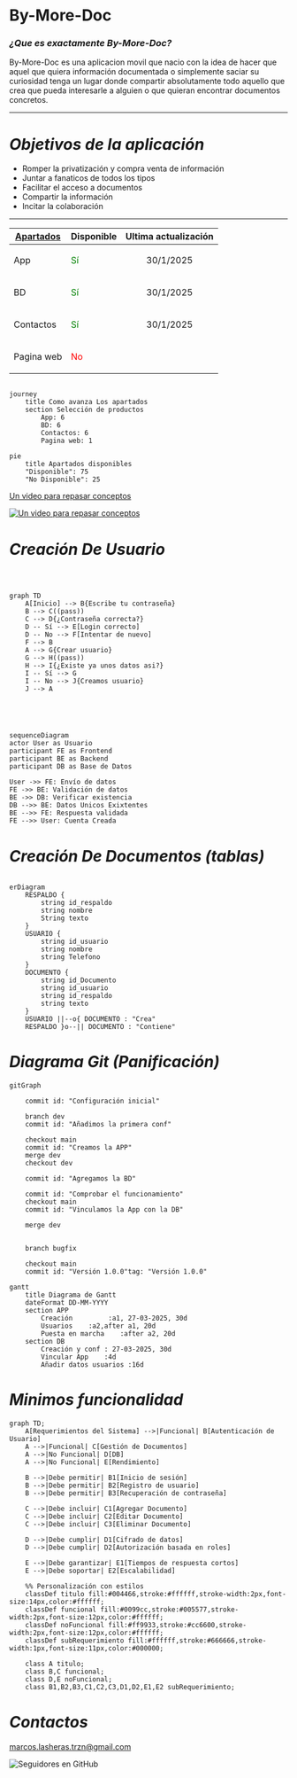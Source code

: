 # By-More-Doc
### ***¿Que es exactamente By-More-Doc?*** 

By-More-Doc es una aplicacion movil que nacio con la idea de hacer que aquel que quiera información documentada o simplemente saciar su curiosidad tenga un lugar donde compartir absolutamente todo aquello que crea que pueda interesarle a alguien o que quieran encontrar documentos concretos.
***
***<h1> Objetivos de la aplicación</h1>***

- Romper la privatización y compra venta de información 
- Juntar a fanaticos de todos los tipos
- Facilitar el acceso a documentos
- Compartir la información
- Incitar la colaboración
 ***

 |<u> Apartados<u> | Disponible | Ultima actualización |
|----------------|------------|----------------|
| App           | <p style="color:green;">Sí</p>         |<center>30/1/2025</center> |
| BD            | <p style="color:green;">Sí</p>|<center>30/1/2025 </center>|
| Contactos     | <p style="color:green;">Sí</p>|<center>30/1/2025 </center>|
| Pagina web    | <p style="color:red;">No </p>||

``` mermaid 

journey
    title Como avanza Los apartados
    section Selección de productos
        App: 6
        BD: 6
        Contactos: 6
        Pagina web: 1

```


``` mermaid 
pie
    title Apartados disponibles
    "Disponible": 75
    "No Disponible": 25
```

[Un video para repasar conceptos](https://www.youtube.com/watch?v=U709qY6S9rA&list=PLU8oAlHdN5BktAXdEVCLUYzvDyqRQJ2lk&index=1)

[![Un video para repasar conceptos](https://img.youtube.com/vi/U709qY6S9rA/0.jpg)](https://www.youtube.com/watch?v=U709qY6S9rA&list=PLU8oAlHdN5BktAXdEVCLUYzvDyqRQJ2lk&index=1)



***<h1>Creación De Usuario</h1>***


``` mermaid 



graph TD
    A[Inicio] --> B{Escribe tu contraseña}
    B --> C((pass))
    C --> D{¿Contraseña correcta?}
    D -- Sí --> E[Login correcto]
    D -- No --> F[Intentar de nuevo]
    F --> B
    A --> G{Crear usuario}
    G --> H((pass))
    H --> I{¿Existe ya unos datos asi?} 
    I -- Sí --> G
    I -- No --> J{Creamos usuario}
    J --> A




```
``` mermaid 

sequenceDiagram
actor User as Usuario
participant FE as Frontend
participant BE as Backend
participant DB as Base de Datos

User ->> FE: Envío de datos
FE ->> BE: Validación de datos
BE ->> DB: Verificar existencia
DB -->> BE: Datos Unicos Exixtentes
BE -->> FE: Respuesta validada
FE -->> User: Cuenta Creada

```

***<h1>Creación De Documentos (tablas)</h1>***

``` mermaid 

erDiagram
    RESPALDO {
        string id_respaldo
        string nombre
        String texto
    }
    USUARIO {
        string id_usuario
        string nombre
        string Telefono
    }
    DOCUMENTO {
        string id_Documento
        string id_usuario
        string id_respaldo
        string texto
    }
    USUARIO ||--o{ DOCUMENTO : "Crea"
    RESPALDO }o--|| DOCUMENTO : "Contiene"

```
***<h1>Diagrama Git (Panificación)</h1>***

``` mermaid 
gitGraph
    
    commit id: "Configuración inicial"
    
    branch dev
    commit id: "Añadimos la primera conf"
    
    checkout main
    commit id: "Creamos la APP"
    merge dev
    checkout dev

    commit id: "Agregamos la BD"

    commit id: "Comprobar el funcionamiento"
    checkout main
    commit id: "Vinculamos la App con la DB"

    merge dev


    branch bugfix
    
    checkout main
    commit id: "Versión 1.0.0"tag: "Versión 1.0.0"
```

``` mermaid 
gantt
    title Diagrama de Gantt
    dateFormat DD-MM-YYYY
    section APP
        Creación         :a1, 27-03-2025, 30d
        Usuarios    :a2,after a1, 20d
        Puesta en marcha    :after a2, 20d
    section DB
        Creación y conf : 27-03-2025, 30d
        Vincular App    :4d
        Añadir datos usuarios :16d

```

***<h1>Minimos funcionalidad</h1>***


```mermaid
graph TD;
    A[Requerimientos del Sistema] -->|Funcional| B[Autenticación de Usuario]
    A -->|Funcional| C[Gestión de Documentos]
    A -->|No Funcional| D[DB]
    A -->|No Funcional| E[Rendimiento]

    B -->|Debe permitir| B1[Inicio de sesión]
    B -->|Debe permitir| B2[Registro de usuario]
    B -->|Debe permitir| B3[Recuperación de contraseña]

    C -->|Debe incluir| C1[Agregar Documento]
    C -->|Debe incluir| C2[Editar Documento]
    C -->|Debe incluir| C3[Eliminar Documento]

    D -->|Debe cumplir| D1[Cifrado de datos]
    D -->|Debe cumplir| D2[Autorización basada en roles]

    E -->|Debe garantizar| E1[Tiempos de respuesta cortos]
    E -->|Debe soportar| E2[Escalabilidad]
    
    %% Personalización con estilos
    classDef titulo fill:#004466,stroke:#ffffff,stroke-width:2px,font-size:14px,color:#ffffff;
    classDef funcional fill:#0099cc,stroke:#005577,stroke-width:2px,font-size:12px,color:#ffffff;
    classDef noFuncional fill:#ff9933,stroke:#cc6600,stroke-width:2px,font-size:12px,color:#ffffff;
    classDef subRequerimiento fill:#ffffff,stroke:#666666,stroke-width:1px,font-size:11px,color:#000000;

    class A titulo;
    class B,C funcional;
    class D,E noFuncional;
    class B1,B2,B3,C1,C2,C3,D1,D2,E1,E2 subRequerimiento;

``` 

***<h1>Contactos</h1>***

<marcos.lasheras.trzn@gmail.com>

 


![Seguidores en GitHub](https://img.shields.io/github/followers/marcos-trzn?style=social)
